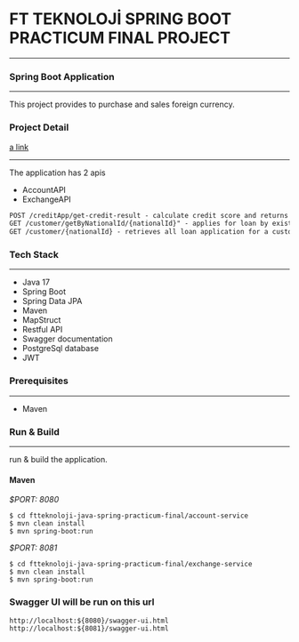 # FT TEKNOLOJİ SPRING BOOT PRACTICUM FINAL PROJECT


___
### Spring Boot Application

---
This project provides to purchase and sales foreign currency.

### Project Detail
[a link](https://github.com/fatimeyukkaldiran/ftteknoloji-java-spring-practicum-final/blob/master/FT-Teknoloji-Final-Project.pdf)

___
The application has 2 apis
* AccountAPI
* ExchangeAPI

```html
POST /creditApp/get-credit-result - calculate credit score and returns credit result.
GET /customer/getByNationalId/{nationalId}" - applies for loan by existing customer.
GET /customer/{nationalId} - retrieves all loan application for a customer.
```

### Tech Stack

---
- Java 17
- Spring Boot
- Spring Data JPA
- Maven
- MapStruct
- Restful API
- Swagger documentation
- PostgreSql database
- JWT

### Prerequisites

---
- Maven


### Run & Build

---
run & build the application.

#### Maven

*$PORT: 8080*
```ssh
$ cd ftteknoloji-java-spring-practicum-final/account-service
$ mvn clean install
$ mvn spring-boot:run
```
*$PORT: 8081*
```ssh
$ cd ftteknoloji-java-spring-practicum-final/exchange-service
$ mvn clean install
$ mvn spring-boot:run
```

### Swagger UI will be run on this url
`http://localhost:${8080}/swagger-ui.html`
`http://localhost:${8081}/swagger-ui.html`
